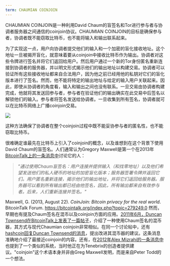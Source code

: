 ```yaml
---
term: CHAUMIAN COINJOIN
---
```


CHAUMIAN COINJOIN是一种利用David Chaum的盲签名和Tor进行参与者与协调者服务器之间通信的coinjoin协议。CHAUMIAN COINJOIN的目标是确保参与者，协调者既不能窃取比特币，也不能将输入和输出联系起来。

为了实现这一点，用户向协调者提交他们的输入和一个加密的盲化接收地址。这个地址一旦被揭开盲化，就意味着要从coinjoin中接收比特币作为输出。协调者对这些令牌进行签名并将它们返回给用户。然后用户通过一个新的Tor身份匿名重新连接到协调者的服务器，并以明文形式揭示他们的输出地址以构建交易。协调者可以验证所有这些接收地址都来自合法用户，因为他之前已经用他的私钥对它们的盲化版本进行了签名。然而，他不能将特定的输出地址与给定的输入用户关联起来。因此，即使从协调者的角度看，输入和输出之间也没有联系。一旦交易由协调者构建完成，他就将其发送回参与者，参与者在验证他们的输出确实在此交易中后签名以解锁他们的输入。参与者将签名发送给协调者。一旦收集到所有签名，协调者就可以在比特币网络上广播coinjoin交易。

![](../../dictionnaire/assets/38.png)

这种方法确保了协调者在整个coinjoin过程中既不能妥协参与者的匿名性，也不能窃取比特币。

很难确定谁最先在比特币上引入了coinjoin的概念，以及谁想到在这个背景下使用David Chaum的盲签名。人们通常认为Gregory Maxwell是第一个在2013年[BitcoinTalk上的一条消息中](https://bitcointalk.org/index.php?topic=279249.0)讨论它的人：

> *"通过使用Chaum盲签名：用户连接并提供输入（和找零地址）以及他们希望发送他们的私人硬币的地址的加密盲化版本；服务器签署令牌并返回它们。用户匿名重新连接，揭示他们的输出地址，并将它们返回给服务器。服务器可以看到所有输出都已经由他签名，因此，所有输出都来自有效参与者。后来，人们重新连接并签名。"*

Maxwell, G. (2013, August 22). *CoinJoin: Bitcoin privacy for the real world*. BitcoinTalk Forum. https://bitcointalk.org/index.php?topic=279249.0
然而，早期也有提及Chaum签名在混币以及coinjoin方面的应用。[2011年6月，Duncan Townsend在BitcoinTalk上发表了一篇帖子](https://bitcointalk.org/index.php?topic=12751.0)，介绍了一种使用Chaum签名的混币器，其方式与现代Chaumian coinjoin非常相似。在同一个讨论帖中，还有[hashcoin回复Duncan Townsend的消息](https://bitcointalk.org/index.php?topic=12751.msg315793#msg315793)，提出改进其混币器的建议。这条消息准确地介绍了最接近coinjoin的内容。还有，在[2012年Alex Mizrahi的一条消息中](https://gist.github.com/killerstorm/6f843e1d3ffc38191aebca67d483bd88#file-laundry)也提到了一个类似的系统，当时他正在为Tenebrix的创造者提供建议。"coinjoin"这个术语本身并非由Greg Maxwell发明，而是来自Peter Todd的一个想法。